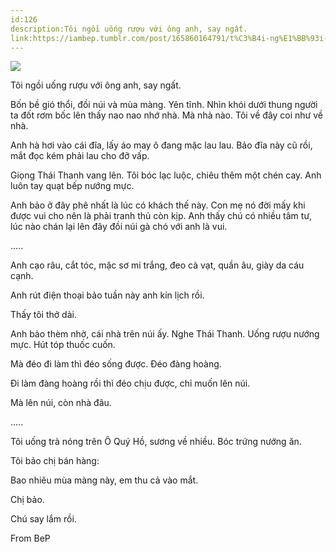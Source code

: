 ```yaml
---
id:126
description:Tôi ngồi uống rượu với ông anh, say ngất.
link:https://iambep.tumblr.com/post/165860164791/t%C3%B4i-ng%E1%BB%93i-u%E1%BB%91ng-r%C6%B0%E1%BB%A3u-v%E1%BB%9Bi-%C3%B4ng-anh-say-ng%E1%BA%A5t-b%E1%BB%91n-b%E1%BB%81
---
```


![](https://64.media.tumblr.com/c8049d2d804a5fd04489bcc95bafcd57/tumblr_ox1czkeZ6N1u3a9rjo1_1280.jpg)

Tôi ngồi uống rượu với ông anh, say ngất.

Bốn bề gió thổi, đồi núi và mùa màng. Yên tĩnh. Nhìn khói dưới thung người
ta đốt rơm bốc lên thấy nao nao nhớ nhà. Mà nhà nào. Tôi về đây coi như
về nhà.

Anh hà hơi vào cái đĩa, lấy áo may ô đang mặc lau lau. Bảo đĩa này cũ rồi,
mắt đọc kém phải lau cho đỡ vấp.

Giọng Thái Thanh vang lên. Tôi bóc lạc luộc, chiêu thêm một chén cay. Anh
luôn tay quạt bếp nướng mực.

Anh bảo ở đây phê nhất là lúc có khách thế này. Con mẹ nó đời mấy khi được
vui cho nên là phải tranh thủ còn kịp. Anh thấy chú có nhiều tâm tư, lúc
nào chán lại lên đây đồi núi gà chó với anh là vui.

.....

Anh cạo râu, cắt tóc, mặc sơ mi trắng, đeo cà vạt, quần âu, giày da cáu
cạnh.

Anh rút điện thoại bảo tuần này anh kín lịch rồi.

Thấy tôi thở dài.

Anh bảo thèm nhờ, cái nhà trên núi ấy. Nghe Thái Thanh. Uống rượu nướng
mực. Hút tóp thuốc cuốn.

Mà đéo đi làm thì đéo sống được. Đéo đàng hoàng.

Đi làm đàng hoàng rồi thì đéo chịu được, chỉ muốn lên núi.

Mà lên núi, còn nhà đâu.

.....

Tôi uống trà nóng trên Ô Quý Hồ, sương về nhiều. Bóc trứng nướng ăn.

Tôi bảo chị bán hàng:

Bao nhiêu mùa màng này, em thu cả vào mắt.

Chị bảo.

Chú say lắm rồi.

From BeP